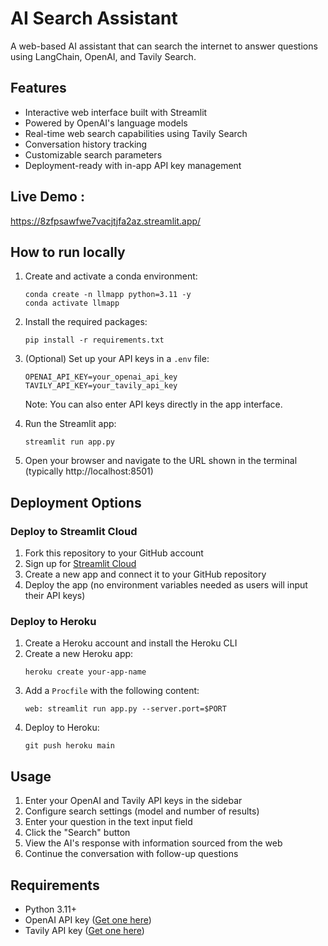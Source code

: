 # AI Search Assistant

A web-based AI assistant that can search the internet to answer questions using LangChain, OpenAI, and Tavily Search.

## Features

- Interactive web interface built with Streamlit
- Powered by OpenAI's language models
- Real-time web search capabilities using Tavily Search
- Conversation history tracking
- Customizable search parameters
- Deployment-ready with in-app API key management

## Live Demo :
https://8zfpsawfwe7vacjtjfa2az.streamlit.app/

## How to run locally

1. Create and activate a conda environment:
   ```
   conda create -n llmapp python=3.11 -y
   conda activate llmapp
   ```

2. Install the required packages:
   ```
   pip install -r requirements.txt
   ```

3. (Optional) Set up your API keys in a `.env` file:
   ```
   OPENAI_API_KEY=your_openai_api_key
   TAVILY_API_KEY=your_tavily_api_key
   ```
   Note: You can also enter API keys directly in the app interface.

4. Run the Streamlit app:
   ```
   streamlit run app.py
   ```

5. Open your browser and navigate to the URL shown in the terminal (typically http://localhost:8501)

## Deployment Options

### Deploy to Streamlit Cloud

1. Fork this repository to your GitHub account
2. Sign up for [Streamlit Cloud](https://streamlit.io/cloud)
3. Create a new app and connect it to your GitHub repository
4. Deploy the app (no environment variables needed as users will input their API keys)

### Deploy to Heroku

1. Create a Heroku account and install the Heroku CLI
2. Create a new Heroku app:
   ```
   heroku create your-app-name
   ```
3. Add a `Procfile` with the following content:
   ```
   web: streamlit run app.py --server.port=$PORT
   ```
4. Deploy to Heroku:
   ```
   git push heroku main
   ```

## Usage

1. Enter your OpenAI and Tavily API keys in the sidebar
2. Configure search settings (model and number of results)
3. Enter your question in the text input field
4. Click the "Search" button
5. View the AI's response with information sourced from the web
6. Continue the conversation with follow-up questions

## Requirements

- Python 3.11+
- OpenAI API key ([Get one here](https://platform.openai.com/api-keys))
- Tavily API key ([Get one here](https://tavily.com/#api))
